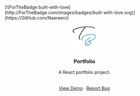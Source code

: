 <br />
[![ForTheBadge built-with-love](http://ForTheBadge.com/images/badges/built-with-love.svg)](https://GitHub.com/Naereen/)
<p align="center">
  <a href="">
    <img src="Client\src\imgs\icon.png" alt="Logo" width="80" height="80">
  </a>

  <h3 align="center">Portfolio</h3>

  <p align="center">
    A React portfolio project.
    <br />
    <br />
    <br />
    <a href="http://tanweerbaig.co.uk/">View Demo</a>
    ·
    <a href="https://github.com/IamBlueDev/PortfolioReact/issues/new">Report Bug</a>
    
   
  </p>
</p>

[linkedin-shield]: https://img.shields.io/badge/-LinkedIn-black.svg?style=flat-square&logo=linkedin&colorB=555
[linkedin-url]: https://www.linkedin.com/in/tkb/
[react-Icon]: https://icons-for-free.com/iconfiles/png/512/design+development+facebook+framework+mobile+react+icon-1320165723839064798.png